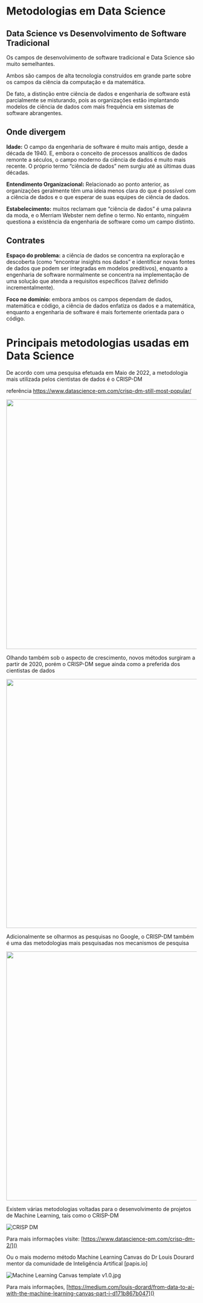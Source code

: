 # Metodologias em Data Science


## **Data Science vs Desenvolvimento de Software Tradicional**

Os campos de desenvolvimento de software tradicional e Data Science são muito semelhantes. 

Ambos são campos de alta tecnologia construídos em grande parte sobre os campos da ciência da computação e da matemática.

De fato, a distinção entre ciência de dados e engenharia de software está parcialmente se misturando, pois as organizações estão implantando modelos de ciência de dados com mais frequência em sistemas de software abrangentes.

## **Onde divergem**


**Idade:** O campo da engenharia de software é muito mais antigo, desde a década de 1940. E, embora o conceito de processos analíticos de dados remonte a séculos, o campo moderno da ciência de dados é muito mais recente. O próprio termo “ciência de dados” nem surgiu até as últimas duas décadas.

**Entendimento Organizacional:** Relacionado ao ponto anterior, as organizações geralmente têm uma ideia menos clara do que é possível com a ciência de dados e o que esperar de suas equipes de ciência de dados.

**Estabelecimento:** muitos reclamam que “ciência de dados” é uma palavra da moda, e o Merriam Webster nem define o termo. No entanto, ninguém questiona a existência da engenharia de software como um campo distinto.


## **Contrates**

**Espaço do problema:** a ciência de dados se concentra na exploração e descoberta (como “encontrar insights nos dados” e identificar novas fontes de dados que podem ser integradas em modelos preditivos), enquanto a engenharia de software normalmente se concentra na implementação de uma solução que atenda a requisitos específicos (talvez definido incrementalmente).

**Foco no domínio:** embora ambos os campos dependam de dados, matemática e código, a ciência de dados enfatiza os dados e a matemática, enquanto a engenharia de software é mais fortemente orientada para o código.

# **Principais metodologias usadas em Data Science**

De acordo com uma pesquisa efetuada em Maio de 2022, a metodologia mais utilizada pelos cientistas de dados é o CRISP-DM

referência
https://www.datascience-pm.com/crisp-dm-still-most-popular/

<B style="font-weight:normal"  id="docs-internal-guid-86669faf-7fff-ce9c-5c00-400ce99c225b"><IMG  width="882px;"  height="660px;"  src="https://lh5.googleusercontent.com/RlWvtXcV4ibmgDoX_4Gp684kfunwEStxHS_eggSCbPKg3lpRP0GqlEQ79pyNdVFjLJlYZQgr8us7BOR-FKVpRU5xEK809sZmL9N5EZPE4CC2tWBeuZO-w_AMNSLGMK8qOQFZUeC9elPClB-f0wNFdJyaPg=nw"/></B>


Olhando também sob o aspecto de crescimento, novos métodos surgiram a partir de 2020, porém o CRISP-DM segue ainda como a preferida dos cientistas de dados

<B style="font-weight:normal"  id="docs-internal-guid-241a8d9a-7fff-36b9-9c39-872624867915"><IMG  width="1023px;"  height="658px;"  src="https://lh5.googleusercontent.com/w5t6VcWbA61b4lTaFjBqK2D8PPmwNHVHfW-VSQJ4YbM1dN5qd20QaFgmfzEMkDpldKeCNSmOEScFnP-kFzvVkUKajIxMA_mV7AvSzL9MPwxO39LUSAAyTuIV3e44zXmDPCbqy7QgKrED-k8Lg9kqYNArcA=nw"/></B>

Adicionalmente se olharmos as pesquisas no Google, o CRISP-DM também é uma das metodologias mais pesquisadas nos mecanismos de pesquisa

<B style="font-weight:normal"  id="docs-internal-guid-92057892-7fff-087c-8740-705feb532467"><IMG  width="1023px;"  height="658px;"  src="https://lh4.googleusercontent.com/3TpYwiuxpM0L6HHeGoeuomCtSc7KGZYpuNn20lya_3EsuoJAE2OSr065JDohGPK3THBvSvTZDAfhJDbEbeWkrhelynfC2SNLJDZ1L-Nlk5m6cfIGxjcdd70BT9PKTWxBpHurX5CFr6SdO8hzO5pXFo_S9Q=nw"/></B>

Existem várias metodologias voltadas para o desenvolvimento de projetos de Machine Learning, tais como o CRISP-DM

<IMG  src="https://www.datascience-pm.com/wp-content/uploads/2021/02/CRISP-DM.png"  alt="CRISP DM"/>

Para mais informações visite: [https://www.datascience-pm.com/crisp-dm-2/]()


Ou o mais moderno método Machine Learning Canvas do Dr Louis Dourard mentor da comunidade de Inteligência Artifical [papis.io]

<IMG  src="https://images.squarespace-cdn.com/content/v1/5206b718e4b0bdc26006bae2/1615220769462-N6F4SNC2EET6VZ9WIR3F/Machine+Learning+Canvas+template+v1.0.jpg?format=1500w"  alt="Machine Learning Canvas template v1.0.jpg"/>

Para mais informações, [https://medium.com/louis-dorard/from-data-to-ai-with-the-machine-learning-canvas-part-i-d171b867b047]() 
